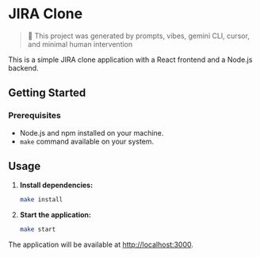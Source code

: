 # JIRA Clone

> 🚀 This project was generated by prompts, vibes, gemini CLI, cursor, and minimal human intervention

This is a simple JIRA clone application with a React frontend and a Node.js backend.

## Getting Started

### Prerequisites

*   Node.js and npm installed on your machine.
*   `make` command available on your system.

## Usage

1.  **Install dependencies:**
    ```bash
    make install
    ```

2.  **Start the application:**
    ```bash
    make start
    ```

The application will be available at [http://localhost:3000](http://localhost:3000).
